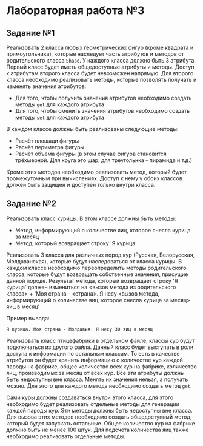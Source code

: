 # Лабораторная работа №3 

## Задание №1

Реализовать 2 класса любых геометрических фигур (кроме квадрата и прямоугольника), которые наследует часть атрибутов и методов от родительского класса `Shape`. У каждого класса должно быть 3 атрибута. Первый класс будет иметь общедоступные атрибуты и методы. Доступ к атрибутам второго класса будет невозможен напрямую. Для второго класса необходимо реализовать методы, которые позволять получать и изменять значения атрибутов:

+ Для того, чтобы получить значения атрибутов необходимо создать методы `get` для каждого атрибута
+ Для того, чтобы сменить значения атрибутов необходимо создать методы `set` для каждого атрибута
  
В каждом классе должны быть реализованы следующие методы:

+ Расчёт площади фигуры
+ Расчёт периметра фигуры
+ Расчёт объема фигуры (в этом случае фигура становится трёхмерной. Для круга это шар, для треугольнка - пирамида и т.д.)

Кроме этих методов необходимо реализовать метод, который будет промежуточным при вычислениях. Доступ к нему у обоих классов должен быть защищен и доступен только внутри класса.

## Задание №2

Реализовать класс курицы. В этом классе должны быть методы:

+ Метод, информирующий о количестве яиц, которое снесла курица за месяц
+ Метод, который возвращает строку 'Я курица'

Реализовать 3 класса для различных пород кур (Русская, Белорусская, Молдаванская), которые будут наследоваться от класса курицы. В каждом классе необходимо переопределить методы родительского класса, которые будут возвращать собственные значения, присущие данной породе. Результат метода, который возвращает строку 'Я курица' должен измениться на <вызов метода из родительского класса> + 'Моя страна - <страна>. Я несу <вызов метода, информирующий о количестве яиц, которое снесла курица за месяц> яиц в месяц'

Пример вывода:

```
Я курица. Моя страна - Молдавия. Я несу 30 яиц в месяц
```


Реализовать класс птицефабрики в отдельном файле, классы кур будут подключаться из другого файла. Данный класс будет выступать в роли доступа к информации по остальным классам. То есть в качестве атрибутов он будет хранить информацию о количестве кур каждой пароды на фабрике, общее количество всех кур на фабрике, количество яиц, производимых за месяц от всех кур. Все эти атрибуты должны быть недоступны вне класса. Менять их значения нельзя, а получать можно. Для этого для каждого метода необходимо создать метод `get`.

Сами куры должны создаваться внутри этого класса, для этого необходимо будет реализовать отдельные методы для генерации каждой пароды кур. Эти методы должны быть недоступны вне класса. Для вызова этих методов необходимо создать общедоступный метод, который будет запускать остальные. Общее количество кур на фабрике должно быть не менее 100 штук. Для подсчёта количества яиц также необходимо реализовать отдельные методы.
